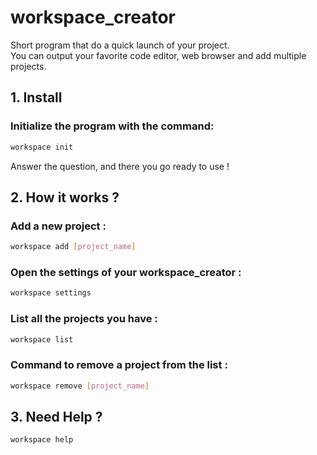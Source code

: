 # workspace_creator

<p>Short program that do a quick launch of your project. <br>
You can output your favorite code editor, web browser and add multiple projects.</p>

## 1. Install 

### Initialize the program with the command: 
```bash
workspace init
```

<p>Answer the question, and there you go ready to use !</p>

## 2. How it works ? 

### Add a new project : 
```bash
workspace add [project_name]
```

### Open the settings of your workspace_creator : 
```bash
workspace settings
```

### List all the projects you have : 
```bash
workspace list
```

### Command to remove a project from the list : 
```bash
workspace remove [project_name]
```

## 3. Need Help ? 
```bash
workspace help
```